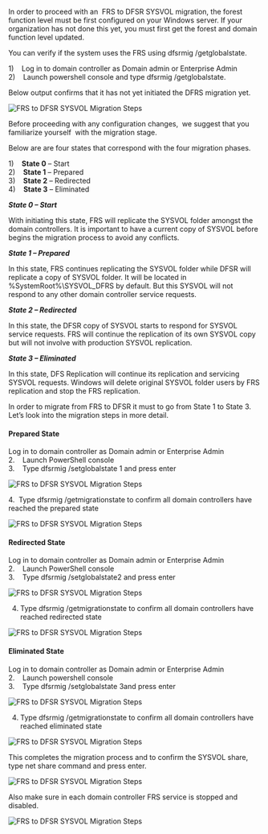 In order to proceed with an  FRS to DFSR SYSVOL migration, the forest function level must be first configured on your Windows server. If your organization has not done this yet, you must first get the forest and domain function level updated.

You can verify if the system uses the FRS using dfsrmig /getglobalstate.

1)    Log in to domain controller as Domain admin or Enterprise Admin  
2)    Launch powershell console and type dfsrmig /getglobalstate.

Below output confirms that it has not yet initiated the DFRS migration yet.

![FRS to DFSR SYSVOL Migration Steps](https://cdn-ejaef.nitrocdn.com/OEqQeEpzgEgOHfhqKIdrGVhtvpvfgUII/assets/static/optimized/rev-59390d5/wp-content/uploads/2021/06/1.png)

Before proceeding with any configuration changes,  we suggest that you familiarize yourself  with the migration stage.

Below are are four states that correspond with the four migration phases.

1)    **State 0** – Start  
2)    **State 1** – Prepared  
3)    **State 2** – Redirected  
4)    **State 3** – Eliminated

_**State 0 – Start**_

With initiating this state, FRS will replicate the SYSVOL folder amongst the domain controllers. It is important to have a current copy of SYSVOL before begins the migration process to avoid any conflicts.

_**State 1 – Prepared**_

In this state, FRS continues replicating the SYSVOL folder while DFSR will replicate a copy of SYSVOL folder. It will be located in %SystemRoot%\SYSVOL_DFRS by default. But this SYSVOL will not respond to any other domain controller service requests.

_**State 2 – Redirected**_

In this state, the DFSR copy of SYSVOL starts to respond for SYSVOL service requests. FRS will continue the replication of its own SYSVOL copy but will not involve with production SYSVOL replication.

_**State 3 – Eliminated**_

In this state, DFS Replication will continue its replication and servicing SYSVOL requests. Windows will delete original SYSVOL folder users by FRS replication and stop the FRS replication.

In order to migrate from FRS to DFSR it must to go from State 1 to State 3. Let’s look into the migration steps in more detail.

#### **Prepared State**

Log in to domain controller as Domain admin or Enterprise Admin  
2.    Launch PowerShell console  
3.    Type dfsrmig /setglobalstate 1 and press enter

![FRS to DFSR SYSVOL Migration Steps](https://cdn-ejaef.nitrocdn.com/OEqQeEpzgEgOHfhqKIdrGVhtvpvfgUII/assets/static/optimized/rev-59390d5/wp-content/uploads/2021/06/2.png)

4.  Type dfsrmig /getmigrationstate to confirm all domain controllers have reached the prepared state

![FRS to DFSR SYSVOL Migration Steps](https://cdn-ejaef.nitrocdn.com/OEqQeEpzgEgOHfhqKIdrGVhtvpvfgUII/assets/static/optimized/rev-59390d5/wp-content/uploads/2021/06/3.png)

#### **Redirected State**

Log in to domain controller as Domain admin or Enterprise Admin  
2.    Launch PowerShell console  
3.    Type dfsrmig /setglobalstate2 and press enter

![FRS to DFSR SYSVOL Migration Steps](https://cdn-ejaef.nitrocdn.com/OEqQeEpzgEgOHfhqKIdrGVhtvpvfgUII/assets/static/optimized/rev-59390d5/wp-content/uploads/2021/06/4.png)

4. Type dfsrmig /getmigrationstate to confirm all domain controllers have reached redirected state

![FRS to DFSR SYSVOL Migration Steps](https://cdn-ejaef.nitrocdn.com/OEqQeEpzgEgOHfhqKIdrGVhtvpvfgUII/assets/static/optimized/rev-59390d5/wp-content/uploads/2021/06/5.png)

#### **Eliminated State**

Log in to domain controller as Domain admin or Enterprise Admin  
2.    Launch powershell console  
3.    Type dfsrmig /setglobalstate 3and press enter

![FRS to DFSR SYSVOL Migration Steps](https://cdn-ejaef.nitrocdn.com/OEqQeEpzgEgOHfhqKIdrGVhtvpvfgUII/assets/static/optimized/rev-59390d5/wp-content/uploads/2021/06/6.png)

4. Type dfsrmig /getmigrationstate to confirm all domain controllers have reached eliminated state

![FRS to DFSR SYSVOL Migration Steps](https://cdn-ejaef.nitrocdn.com/OEqQeEpzgEgOHfhqKIdrGVhtvpvfgUII/assets/static/optimized/rev-59390d5/wp-content/uploads/2021/06/7.png)

This completes the migration process and to confirm the SYSVOL share, type net share command and press enter.

![FRS to DFSR SYSVOL Migration Steps](https://cdn-ejaef.nitrocdn.com/OEqQeEpzgEgOHfhqKIdrGVhtvpvfgUII/assets/static/optimized/rev-59390d5/wp-content/uploads/2021/06/1-1.png)

Also make sure in each domain controller FRS service is stopped and disabled.

![FRS to DFSR SYSVOL Migration Steps](https://cdn-ejaef.nitrocdn.com/OEqQeEpzgEgOHfhqKIdrGVhtvpvfgUII/assets/static/optimized/rev-59390d5/wp-content/uploads/2021/06/2-1.png)